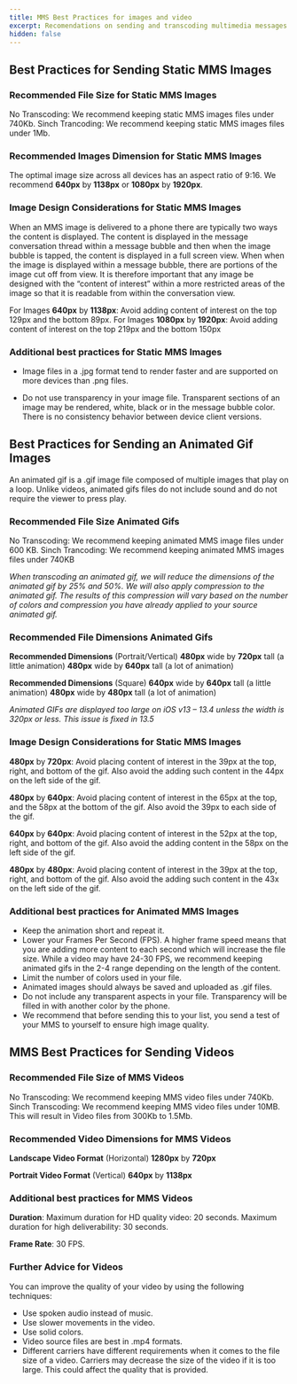 ```yaml
---
title: MMS Best Practices for images and video
excerpt: Recomendations on sending and transcoding multimedia messages.
hidden: false
---
```


## Best Practices for Sending Static MMS Images

### Recommended File Size for Static MMS Images

No Transcoding: We recommend keeping static MMS images files under 740Kb.
Sinch Trancoding: We recommend keeping static MMS images files under 1Mb.

### Recommended Images Dimension for Static MMS Images

The optimal image size across all devices has an aspect ratio of 9:16.
We recommend **640px** by **1138px** or **1080px** by **1920px**.

### Image Design Considerations for Static MMS Images

When an MMS image is delivered to a phone there are typically two ways the content is displayed. The content is displayed in the message conversation thread within a message bubble and then when the image bubble is tapped, the content is displayed in a full screen view. When when the image is displayed within a message bubble, there are portions of the image cut off from view. It is therefore important that any image be designed with the “content of interest” within a more restricted areas of the image so that it is readable from within the conversation view.

For Images **640px** by **1138px**: Avoid adding content of interest on the top 129px and the bottom 89px.
For Images **1080px** by **1920px**: Avoid adding content of interest on the top 219px and the bottom 150px

### Additional best practices for Static MMS Images

- Image files in a .jpg format tend to render faster and are supported on more devices than .png files.

- Do not use transparency in your image file. Transparent sections of an image may be rendered, white, black or in the message bubble color. There is no consistency behavior between device client versions.

## Best Practices for Sending an Animated Gif Images

An animated gif is a .gif image file composed of multiple images that play on a loop. Unlike videos, animated gifs files do not include sound and do not require the viewer to press play.

### Recommended File Size Animated Gifs

No Transcoding: We recommend keeping animated MMS image files under 600 KB.
Sinch Trancoding: We recommend keeping animated MMS images files under 740KB

_When transcoding an animated gif, we will reduce the dimensions of the animated gif by 25% and 50%. We will also apply compression to the animated gif. The results of this compression will vary based on the number of colors and compression you have already applied to your source animated gif._

### Recommended File Dimensions Animated Gifs

**Recommended Dimensions** (Portrait/Vertical)
**480px** wide by **720px** tall (a little animation)
**480px** wide by **640px** tall (a lot of animation)

**Recommended Dimensions** (Square)
**640px** wide by **640px** tall (a little animation)
**480px** wide by **480px** tall (a lot of animation)

_Animated GIFs are displayed too large on iOS v13 – 13.4 unless the width is 320px or less. This issue is fixed in 13.5_

### Image Design Considerations for Static MMS Images

**480px** by **720px**: Avoid placing content of interest in the 39px at the top, right, and bottom of the gif. Also avoid the adding such content in the 44px on the left side of the gif.

**480px** by **640px**: Avoid placing content of interest in the 65px at the top, and the 58px at the bottom of the gif. Also avoid the 39px to each side of the gif.

**640px** by **640px**: Avoid placing content of interest in the 52px at the top, right, and bottom of the gif. Also avoid the adding content in the 58px on the left side of the gif.

**480px** by **480px**: Avoid placing content of interest in the 39px at the top, right, and bottom of the gif. Also avoid the adding such content in the 43x on the left side of the gif.

### Additional best practices for Animated MMS Images

- Keep the animation short and repeat it.
- Lower your Frames Per Second (FPS). A higher frame speed means that you are adding more content to each second which will increase the file size. While a video may have 24-30 FPS, we recommend keeping animated gifs in the 2-4 range depending on the length of the content.
- Limit the number of colors used in your file.
- Animated images should always be saved and uploaded as .gif files.
- Do not include any transparent aspects in your file. Transparency will be filled in with another color by the phone.
- We recommend that before sending this to your list, you send a test of your MMS to yourself to ensure high image quality.

## MMS Best Practices for Sending Videos

### Recommended File Size of MMS Videos

No Transcoding: We recommend keeping MMS video files under 740Kb.
Sinch Transcoding: We recommend keeping MMS video files under 10MB. This will result in Video files from 300Kb to 1.5Mb.

### Recommended Video Dimensions for MMS Videos

**Landscape Video Format** (Horizontal)
**1280px** by **720px**

**Portrait Video Format** (Vertical)
**640px** by **1138px**

### Additional best practices for MMS Videos

**Duration**:
Maximum duration for HD quality video: 20 seconds.
Maximum duration for high deliverability: 30 seconds.

**Frame Rate**: 30 FPS.

### Further Advice for Videos

You can improve the quality of your video by using the following techniques:

- Use spoken audio instead of music.
- Use slower movements in the video.
- Use solid colors.
- Video source files are best in .mp4 formats.
- Different carriers have different requirements when it comes to the file size of a video. Carriers may decrease the size of the video if it is too large. This could affect the quality that is provided.
